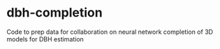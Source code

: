 # dbh-completion
Code to prep data for collaboration on neural network completion of 3D models for DBH estimation
